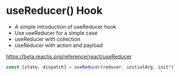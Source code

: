 # useReducer() Hook
 - A simple introduction of useReducer hook
 - Use useReducer for a simple case
 - useReducer with collection
 - useReducer with action and payload

 https://beta.reactjs.org/reference/react/useReducer  
 ```js
 const [state, dispatch] = useReducer(reducer, initialArg, init?)
 ```